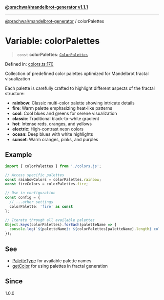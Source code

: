 [**@prachwal/mandelbrot-generator v1.1.1**](../README.md)

***

[@prachwal/mandelbrot-generator](../globals.md) / colorPalettes

# Variable: colorPalettes

> `const` **colorPalettes**: [`ColorPalettes`](../type-aliases/ColorPalettes.md)

Defined in: [colors.ts:170](https://github.com/prachwal/mandelbrot-generator/blob/da157e1b866785501d38ccb7552859d4482dd1a8/src/colors.ts#L170)

Collection of predefined color palettes optimized for Mandelbrot fractal visualization

Each palette is carefully crafted to highlight different aspects of the fractal structure:
- **rainbow**: Classic multi-color palette showing intricate details
- **fire**: Warm palette emphasizing heat-like patterns  
- **cool**: Cool blues and greens for serene visualization
- **classic**: Traditional black-to-white gradient
- **hot**: Intense reds, oranges, and yellows
- **electric**: High-contrast neon colors
- **ocean**: Deep blues with white highlights
- **sunset**: Warm oranges, pinks, and purples

## Example

```typescript
import { colorPalettes } from './colors.js';

// Access specific palettes
const rainbowColors = colorPalettes.rainbow;
const fireColors = colorPalettes.fire;

// Use in configuration
const config = {
  // ...other settings
  colorPalette: 'fire' as const
};

// Iterate through all available palettes
Object.keys(colorPalettes).forEach(paletteName => {
  console.log(`${paletteName}: ${colorPalettes[paletteName].length} colors`);
});
```

## See

 - [PaletteType](../type-aliases/PaletteType.md) for available palette names
 - [getColor](../functions/getColor.md) for using palettes in fractal generation

## Since

1.0.0
